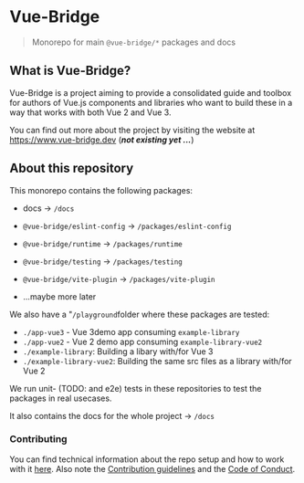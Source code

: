# Vue-Bridge

> Monorepo for main `@vue-bridge/*` packages and docs

## What is Vue-Bridge?

Vue-Bridge is a project aiming to provide a consolidated guide and toolbox for authors of Vue.js components and libraries who want to build these in a way that works with both Vue 2 and Vue 3.

You can find out more about the project by visiting the website at https://www.vue-bridge.dev (_**not existing yet ...**_)

## About this repository

This monorepo contains the following packages:

- docs -> `/docs`

- `@vue-bridge/eslint-config` -> `/packages/eslint-config`
- `@vue-bridge/runtime` -> `/packages/runtime`
- `@vue-bridge/testing` -> `/packages/testing`
- `@vue-bridge/vite-plugin` -> `/packages/vite-plugin`
- ...maybe more later

We also have a "`/playground`folder where these packages are tested:
- `./app-vue3` - Vue 3demo app consuming `example-library`
- `./app-vue2` - Vue 2 demo app consuming `example-library-vue2`
- `./example-library`: Building a libary with/for Vue 3
- `./example-library-vue2`: Building the same src files as a library with/for Vue 2

We run unit- (TODO: and e2e) tests in these repositories to test the packages in real usecases.

It also contains the docs for the whole project -> `/docs`

### Contributing

You can find technical information about the repo setup and how to work with it [here](DEVELOPER_NOTES.md). Also note the [Contribution guidelines](./CONTRIBUTING.md) and the [Code of Conduct](./CODE_OF_CONDUCT.md).